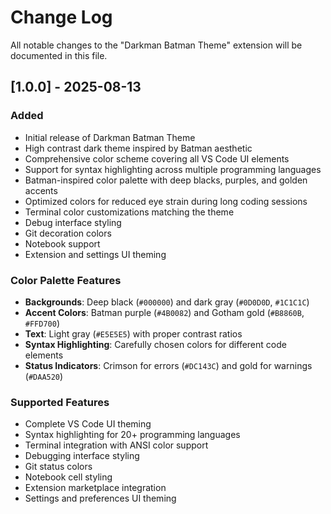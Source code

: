 # Change Log

All notable changes to the "Darkman Batman Theme" extension will be documented in this file.

## [1.0.0] - 2025-08-13

### Added
- Initial release of Darkman Batman Theme
- High contrast dark theme inspired by Batman aesthetic
- Comprehensive color scheme covering all VS Code UI elements
- Support for syntax highlighting across multiple programming languages
- Batman-inspired color palette with deep blacks, purples, and golden accents
- Optimized colors for reduced eye strain during long coding sessions
- Terminal color customizations matching the theme
- Debug interface styling
- Git decoration colors
- Notebook support
- Extension and settings UI theming

### Color Palette Features
- **Backgrounds**: Deep black (`#000000`) and dark gray (`#0D0D0D`, `#1C1C1C`)
- **Accent Colors**: Batman purple (`#4B0082`) and Gotham gold (`#B8860B`, `#FFD700`)
- **Text**: Light gray (`#E5E5E5`) with proper contrast ratios
- **Syntax Highlighting**: Carefully chosen colors for different code elements
- **Status Indicators**: Crimson for errors (`#DC143C`) and gold for warnings (`#DAA520`)

### Supported Features
- Complete VS Code UI theming
- Syntax highlighting for 20+ programming languages
- Terminal integration with ANSI color support
- Debugging interface styling
- Git status colors
- Notebook cell styling
- Extension marketplace integration
- Settings and preferences UI theming